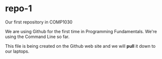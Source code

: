 # repo-1
Our first repository in COMP1030

We are using Github for the first time in Programming Fundamentals. We're using the Command Line so far.

This file is being created on the Github web site and we will <strong>pull</strong> it down to our laptops.
